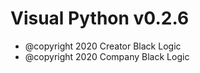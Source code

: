 Visual Python v0.2.6
=======
* @copyright 2020 Creator Black Logic
* @copyright 2020 Company Black Logic
